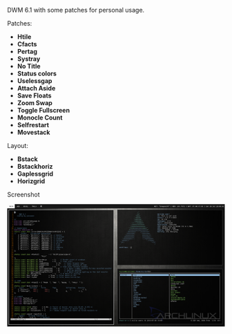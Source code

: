 DWM 6.1 with some patches for personal usage.  
  
    
Patches:

* **Htile**
* **Cfacts**
* **Pertag**
* **Systray**
* **No Title**
* **Status colors**
* **Uselessgap**
* **Attach Aside**
* **Save Floats**
* **Zoom Swap**
* **Toggle Fullscreen**
* **Monocle Count**
* **Selfrestart**
* **Movestack**
  
Layout:

* **Bstack**
* **Bstackhoriz**
* **Gaplessgrid**
* **Horizgrid**

Screenshot

![Screenshot](/img/dwm.png)
